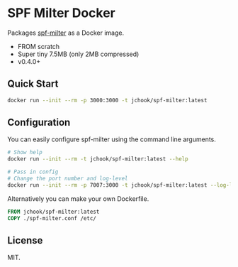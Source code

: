 SPF Milter Docker
=================

Packages [spf-milter](https://gitlab.com/glts/spf-milter) as a Docker image.

- FROM scratch
- Super tiny 7.5MB (only 2MB compressed)
- v0.4.0+

Quick Start
-----------

```sh
docker run --init --rm -p 3000:3000 -t jchook/spf-milter:latest
```

Configuration
-------------

You can easily configure spf-milter using the command line arguments.

```sh
# Show help
docker run --init --rm -t jchook/spf-milter:latest --help

# Pass in config
# Change the port number and log-level
docker run --init --rm -p 7007:3000 -t jchook/spf-milter:latest --log-level debug
```

Alternatively you can make your own Dockerfile.

```dockerfile
FROM jchook/spf-milter:latest
COPY ./spf-milter.conf /etc/
```

License
-------

MIT.

